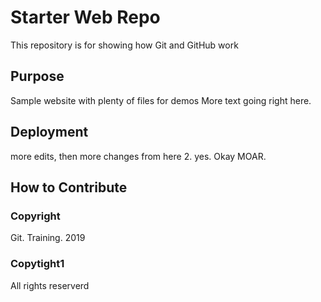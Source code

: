 # Starter Web Repo

This repository is for showing how Git and GitHub work

## Purpose

Sample website with plenty of files for demos
More text going right here. 

## Deployment
more edits, then more changes from here 2. yes. Okay MOAR. 

## How to Contribute

### Copyright
Git. Training. 2019

### Copytight1
All rights reserverd